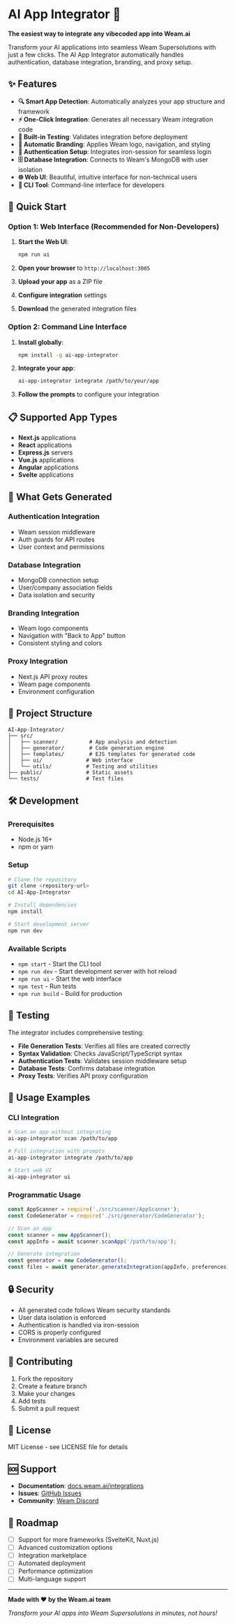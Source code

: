 # AI App Integrator 🚀

**The easiest way to integrate any vibecoded app into Weam.ai**

Transform your AI applications into seamless Weam Supersolutions with just a few clicks. The AI App Integrator automatically handles authentication, database integration, branding, and proxy setup.

## ✨ Features

- **🔍 Smart App Detection**: Automatically analyzes your app structure and framework
- **⚡ One-Click Integration**: Generates all necessary Weam integration code
- **🧪 Built-in Testing**: Validates integration before deployment
- **🎨 Automatic Branding**: Applies Weam logo, navigation, and styling
- **🔐 Authentication Setup**: Integrates iron-session for seamless login
- **🗄️ Database Integration**: Connects to Weam's MongoDB with user isolation
- **🌐 Web UI**: Beautiful, intuitive interface for non-technical users
- **📱 CLI Tool**: Command-line interface for developers

## 🚀 Quick Start

### Option 1: Web Interface (Recommended for Non-Developers)

1. **Start the Web UI**:
   ```bash
   npm run ui
   ```

2. **Open your browser** to `http://localhost:3005`

3. **Upload your app** as a ZIP file

4. **Configure integration** settings

5. **Download** the generated integration files

### Option 2: Command Line Interface

1. **Install globally**:
   ```bash
   npm install -g ai-app-integrator
   ```

2. **Integrate your app**:
   ```bash
   ai-app-integrator integrate /path/to/your/app
   ```

3. **Follow the prompts** to configure your integration

## 📋 Supported App Types

- **Next.js** applications
- **React** applications  
- **Express.js** servers
- **Vue.js** applications
- **Angular** applications
- **Svelte** applications

## 🔧 What Gets Generated

### Authentication Integration
- Weam session middleware
- Auth guards for API routes
- User context and permissions

### Database Integration
- MongoDB connection setup
- User/company association fields
- Data isolation and security

### Branding Integration
- Weam logo components
- Navigation with "Back to App" button
- Consistent styling and colors

### Proxy Integration
- Next.js API proxy routes
- Weam page components
- Environment configuration

## 📁 Project Structure

```
AI-App-Integrator/
├── src/
│   ├── scanner/          # App analysis and detection
│   ├── generator/        # Code generation engine
│   ├── templates/        # EJS templates for generated code
│   ├── ui/              # Web interface
│   └── utils/           # Testing and utilities
├── public/              # Static assets
└── tests/               # Test files
```

## 🛠️ Development

### Prerequisites
- Node.js 16+
- npm or yarn

### Setup
```bash
# Clone the repository
git clone <repository-url>
cd AI-App-Integrator

# Install dependencies
npm install

# Start development server
npm run dev
```

### Available Scripts
- `npm start` - Start the CLI tool
- `npm run dev` - Start development server with hot reload
- `npm run ui` - Start the web interface
- `npm test` - Run tests
- `npm run build` - Build for production

## 🧪 Testing

The integrator includes comprehensive testing:

- **File Generation Tests**: Verifies all files are created correctly
- **Syntax Validation**: Checks JavaScript/TypeScript syntax
- **Authentication Tests**: Validates session middleware setup
- **Database Tests**: Confirms database integration
- **Proxy Tests**: Verifies API proxy configuration

## 📖 Usage Examples

### CLI Integration
```bash
# Scan an app without integrating
ai-app-integrator scan /path/to/app

# Full integration with prompts
ai-app-integrator integrate /path/to/app

# Start web UI
ai-app-integrator ui
```

### Programmatic Usage
```javascript
const AppScanner = require('./src/scanner/AppScanner');
const CodeGenerator = require('./src/generator/CodeGenerator');

// Scan an app
const scanner = new AppScanner();
const appInfo = await scanner.scanApp('/path/to/app');

// Generate integration
const generator = new CodeGenerator();
const files = await generator.generateIntegration(appInfo, preferences);
```

## 🔒 Security

- All generated code follows Weam security standards
- User data isolation is enforced
- Authentication is handled via iron-session
- CORS is properly configured
- Environment variables are secured

## 🤝 Contributing

1. Fork the repository
2. Create a feature branch
3. Make your changes
4. Add tests
5. Submit a pull request

## 📄 License

MIT License - see LICENSE file for details

## 🆘 Support

- **Documentation**: [docs.weam.ai/integrations](https://docs.weam.ai/integrations)
- **Issues**: [GitHub Issues](https://github.com/weam-ai/ai-app-integrator/issues)
- **Community**: [Weam Discord](https://discord.gg/weam)

## 🎯 Roadmap

- [ ] Support for more frameworks (SvelteKit, Nuxt.js)
- [ ] Advanced customization options
- [ ] Integration marketplace
- [ ] Automated deployment
- [ ] Performance optimization
- [ ] Multi-language support

---

**Made with ❤️ by the Weam.ai team**

*Transform your AI apps into Weam Supersolutions in minutes, not hours!*
